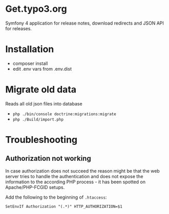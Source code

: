 # Get.typo3.org

Symfony 4 application for release notes, download redirects and JSON API for releases.

# Installation

- composer install
- edit .env vars from .env.dist

# Migrate old data
Reads all old json files into database

- `php ./bin/console doctrine:migrations:migrate`
- `php ./Build/import.php`

# Troubleshooting

## Authorization not working

In case authorization does not succeed the reason might be that the web server
tries to handle the authentication and does not expose the information to the
according PHP process - it has been spotted on Apache/PHP-FCGID setups.

Add the following to the beginning of `.htaccess`:

```
SetEnvIf Authorization "(.*)" HTTP_AUTHORIZATION=$1
```
